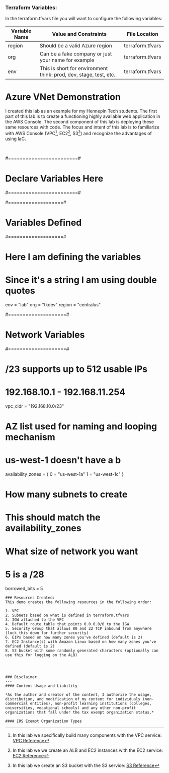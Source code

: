 ### Terraform Variables:

In the terraform.tfvars file you will want to configure the following variables:

| Variable Name | Value and Constraints | File Location | 
| ---------------|------------------------------|----------|
| region | Should be a valid Azure region | terraform.tfvars
| org | Can be a fake company or just your name for example | terraform.tfvars
| env | This is short for environment think: prod, dev, stage, test, etc.. | terraform.tfvars


# Azure VNet Demonstration

I created this lab as an example for my Hennepin Tech students. The first part of this lab is to create a functioning highly available web application in the AWS Console. The second component of this lab is deploying these same resources with code. The focus and intent of this lab is to familiarize with AWS Console (VPC[^1], EC2[^2], S3[^3]) and recognize the advantages of using IaC.  

[^1]: In this lab we specifically build many components with the VPC service: [VPC Reference](https://docs.aws.amazon.com/vpc/latest/userguide/what-is-amazon-vpc.html)
[^2]: In this lab we we create an ALB and EC2 instances with the EC2 service: [EC2 Reference](https://docs.aws.amazon.com/AWSEC2/latest/UserGuide/concepts.html)
[^3]: In this lab we create an S3 bucket with the S3 service: [S3 Reference](https://docs.aws.amazon.com/AmazonS3/latest/userguide/Welcome.html)

<br>

#========================#
# Declare Variables Here #
#========================#

#===================#
# Variables Defined #
#===================#

# Here I am defining the variables
# Since it's a string I am using double quotes
env    = "lab"
org    = "tkdev"
region = "centralus" 

#====================#
# Network Variables  #
#====================#

# /23 supports up to 512 usable IPs
# 192.168.10.1 - 192.168.11.254
vpc_cidr = "192.168.10.0/23"

# AZ list used for naming and looping mechanism
# us-west-1 doesn't have a b
availability_zones = {
    0 = "us-west-1a"
    1 = "us-west-1c"
}

# How many subnets to create
# This should match the availability_zones


# What size of network you want
# 5 is a /28
borrowed_bits = 5

```
### Resources Created:
This demo creates the following resources in the following order:

1. VPC
2. Subnets based on what is defined in terraform.tfvars
3. IGW attached to the VPC
4. Default route table that points 0.0.0.0/0 to the IGW
5. Security Group that allows 80 and 22 TCP inbound from anywhere (lock this down for further security)
6. EIPs based on how many zones you've defined (default is 2)
7. EC2 Instance(s) with Amazon Linux based on how many zones you've defined (default is 2)
8. S3 bucket with some randomly generated characters (optionally can use this for logging on the ALB) 




### Disclaimer
---
#### Content Usage and Liability

*As the author and creator of the content, I authorize the usage, distribution, and modification of my content for individuals (non-commercial entities), non-profit learning institutions (colleges, universities, vocational schools) and any other non-profit organizations that fall under the tax exempt organization status.*

#### IRS Exempt Organization Types
